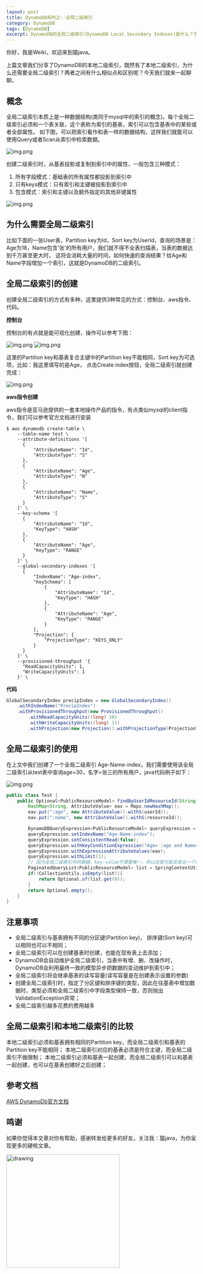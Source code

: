 ```yaml
---
layout: post
title: DynamoDB系列之--全局二级索引
category: DynamoDB
tags: [DynamoDB]
excerpt: DynamoDB的全局二级索引(DynamoDB Local Secondary Indexes)是什么？它有什么作用？
---
```

你好，我是Weiki，欢迎来到猿java。

上篇文章我们分享了DynamoDB的本地二级索引，既然有了本地二级索引，为什么还需要全局二级索引？两者之间有什么相似点和区别呢？今天我们就来一起聊聊。


## 概念

全局二级索引本质上是一种数据结构(类同于mysql中的索引的概念)。每个全局二级索引必须和一个表关联，这个表称为索引的基表，索引可以包含基表中的某些或者全部属性。
如下图，可以把索引看作和表一样的数据结构，这样我们就能可以使用Query或者Scan从索引中检索数据。

![img.png](https://www.yuanjava.cn/assets/md/dynamodb/concept.png)

创建二级索引时，从基表投影或复制到索引中的属性，一般包含三种模式：
1. 所有字段模式：基础表的所有属性都投影到索引中
2. 只有keys模式：只有索引和主键被投影到索引中
3. 包含模式：索引和主键以及额外指定的其他非键属性

![img.png](https://www.yuanjava.cn/assets/md/dynamodb/attr.png)

## 为什么需要全局二级索引

比如下面的一张User表，Partition key为Id，Sort key为UserId，查询的场景是：Age为18，Name包含'张'的所有用户，我们就不得不全表扫描表，当表的数据达到千万甚至更大时，
这将会消耗大量的时间，如何快速的查询结果？给Age和Name字段增加一个索引，这就是DynamoDB的二级索引。


## 全局二级索引的创建

创建全局二级索引的方式有多种，这里提供3种常见的方式：控制台、aws指令、代码。

**控制台**

控制台的有点就是能可视化创建，操作可以参考下图：

![img.png](https://www.yuanjava.cn/assets/md/dynamodb/create-global-index1.png)
![img.png](https://www.yuanjava.cn/assets/md/dynamodb/create-global-index2.png)


这里的Partition key和基表复合主键中的Partition key不能相同，Sort key为可选项，比如：我这里填写的是Age， 点击Create index按钮，全局二级索引就创建完成：

![img.png](https://www.yuanjava.cn/assets/md/dynamodb/global-second-index2.png)

**aws指令创建**

aws指令是亚马逊提供的一套本地操作产品的指令，有点类似mysql的client指令，我们可以参考官方文档进行安装

```text
$ aws dynamodb create-table \
    --table-name test \
    --attribute-definitions '[
      {
          "AttributeName": "Id",
          "AttributeType": "S"
      },
      {
          "AttributeName": "Age",
          "AttributeType": "N"
      },
      {
          "AttributeName": "Name",
          "AttributeType": "S"
      }
    ]' \
    --key-schema '[
      {
          "AttributeName": "Id",
          "KeyType": "HASH"
      },
      {
          "AttributeName": "Age",
          "KeyType": "RANGE"
      }
    ]' \
    --global-secondary-indexes '[
      {
          "IndexName": "Age-index",
          "KeySchema": [
              {
                  "AttributeName": "Id",
                  "KeyType": "HASH"
              },
              {
                  "AttributeName": "Age",
                  "KeyType": "RANGE"
              }
          ],
          "Projection": {
              "ProjectionType": "KEYS_ONLY"
          }
      }
    ]' \
    --provisioned-throughput '{
      "ReadCapacityUnits": 1,
      "WriteCapacityUnits": 1
    }' \
```

**代码**

```java
GlobalSecondaryIndex precipIndex = new GlobalSecondaryIndex()
    .withIndexName("PrecipIndex")
    .withProvisionedThroughput(new ProvisionedThroughput()
        .withReadCapacityUnits((long) 10)
        .withWriteCapacityUnits((long) 1))
        .withProjection(new Projection().withProjectionType(ProjectionType.ALL));

```

## 全局二级索引的使用

在上文中我们创建了一个全局二级索引 Age-Name-index，我们需要使用该全局二级索引从test表中查询age=30，名字=张三的所有用户，java代码例子如下：

![img.png](https://www.yuanjava.cn/assets/md/dynamodb/table.png)

```java
public class Test {
    public Optional<PublicResourceModel> findByUserIdResourceId(String userId, String resourceId) {
        HashMap<String, AttributeValue> eav = Maps.newHashMap();
        eav.put(":age", new AttributeValue().withS(userId));
        eav.put(":name", new AttributeValue().withS(resourceId));

        DynamoDBQueryExpression<PublicResourceModel> queryExpression = new DynamoDBQueryExpression<>();
        queryExpression.setIndexName("Age-Name-index");
        queryExpression.setConsistentRead(false);
        queryExpression.withKeyConditionExpression("Age= :age and Name= :name");
        queryExpression.withExpressionAttributeValues(eav);
        queryExpression.withLimit(1);
        // 因为全局二级索引中的数据，key-value不需要唯一，所以这里可能会查出一个列表
        PaginatedQueryList<PublicResourceModel> list = SpringContextUtil.getDynamoDBMapper().query(PublicResourceModel.class, queryExpression);
        if(!CollectionUtils.isEmpty(list)){
            return Optional.of(list.get(0));
        }
        return Optional.empty();
    }
}

```

## 注意事项

- 全局二级索引与基表拥有不同的分区键(Partition key)， 排序键(Sort key)可以相同也可以不相同；
- 全局二级索引可以在创建基表时创建，也能在现有表上去添加；
- DynamoDB会自动维护全局二级索引，当表中有增、删、改操作时，DynamoDB会利用最终一致的模型异步把数据的变动维护到索引中；
- 全局二级索引将会继承基表的读写容量(读写容量是在创建表示设置的参数)
- 创建全局二级索引时，指定了分区键和排序键的类型，因此在往基表中增加数据时，类型必须和全局二级索引中字段类型保持一致，否则抛出ValidationException异常；
- 全局二级索引越多花费的费用越多



## 全局二级索引和本地二级索引的比较

本地二级索引必须和基表拥有相同的Partition key，而全局二级索引和基表的Partition key不能相同；
本地二级索引对应的基表必须是符合主键，而全局二级索引不做限制；
本地二级索引必须和基表一起创建，而全局二级索引可以和基表一起创建，也可以在基表创建好之后创建；

## 参考文档

[AWS DynamoDb官方文档](https://docs.aws.amazon.com/amazondynamodb/latest/developerguide/LSI.html)

## 鸣谢
如果你觉得本文章对你有帮助，感谢转发给更多的好友，关注我：猿java，为你呈现更多的硬核文章。

<img src="https://yuanjava.cn/assets/img/pub.jpg" alt="drawing" style="width:300px;"/>

